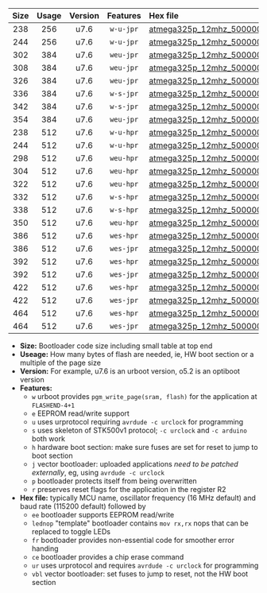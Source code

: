 |Size|Usage|Version|Features|Hex file|
|:-:|:-:|:-:|:-:|:--|
|238|256|u7.6|`w-u-jpr`|[atmega325p_12mhz_500000bps_ur_vbl.hex](https://raw.githubusercontent.com/stefanrueger/urboot/main//atmega325p_12mhz_500000bps_ur_vbl.hex)|
|244|256|u7.6|`w-u-jpr`|[atmega325p_12mhz_500000bps_lednop_ur_vbl.hex](https://raw.githubusercontent.com/stefanrueger/urboot/main//atmega325p_12mhz_500000bps_lednop_ur_vbl.hex)|
|302|384|u7.6|`weu-jpr`|[atmega325p_12mhz_500000bps_ee_ur_vbl.hex](https://raw.githubusercontent.com/stefanrueger/urboot/main//atmega325p_12mhz_500000bps_ee_ur_vbl.hex)|
|308|384|u7.6|`weu-jpr`|[atmega325p_12mhz_500000bps_ee_lednop_ur_vbl.hex](https://raw.githubusercontent.com/stefanrueger/urboot/main//atmega325p_12mhz_500000bps_ee_lednop_ur_vbl.hex)|
|326|384|u7.6|`weu-jpr`|[atmega325p_12mhz_500000bps_ee_lednop_fr_ur_vbl.hex](https://raw.githubusercontent.com/stefanrueger/urboot/main//atmega325p_12mhz_500000bps_ee_lednop_fr_ur_vbl.hex)|
|336|384|u7.6|`w-s-jpr`|[atmega325p_12mhz_500000bps_vbl.hex](https://raw.githubusercontent.com/stefanrueger/urboot/main//atmega325p_12mhz_500000bps_vbl.hex)|
|342|384|u7.6|`w-s-jpr`|[atmega325p_12mhz_500000bps_lednop_vbl.hex](https://raw.githubusercontent.com/stefanrueger/urboot/main//atmega325p_12mhz_500000bps_lednop_vbl.hex)|
|354|384|u7.6|`weu-jpr`|[atmega325p_12mhz_500000bps_ee_lednop_fr_ce_ur_vbl.hex](https://raw.githubusercontent.com/stefanrueger/urboot/main//atmega325p_12mhz_500000bps_ee_lednop_fr_ce_ur_vbl.hex)|
|238|512|u7.6|`w-u-hpr`|[atmega325p_12mhz_500000bps_ur.hex](https://raw.githubusercontent.com/stefanrueger/urboot/main//atmega325p_12mhz_500000bps_ur.hex)|
|244|512|u7.6|`w-u-hpr`|[atmega325p_12mhz_500000bps_lednop_ur.hex](https://raw.githubusercontent.com/stefanrueger/urboot/main//atmega325p_12mhz_500000bps_lednop_ur.hex)|
|298|512|u7.6|`weu-hpr`|[atmega325p_12mhz_500000bps_ee_ur.hex](https://raw.githubusercontent.com/stefanrueger/urboot/main//atmega325p_12mhz_500000bps_ee_ur.hex)|
|304|512|u7.6|`weu-hpr`|[atmega325p_12mhz_500000bps_ee_lednop_ur.hex](https://raw.githubusercontent.com/stefanrueger/urboot/main//atmega325p_12mhz_500000bps_ee_lednop_ur.hex)|
|322|512|u7.6|`weu-hpr`|[atmega325p_12mhz_500000bps_ee_lednop_fr_ur.hex](https://raw.githubusercontent.com/stefanrueger/urboot/main//atmega325p_12mhz_500000bps_ee_lednop_fr_ur.hex)|
|332|512|u7.6|`w-s-hpr`|[atmega325p_12mhz_500000bps.hex](https://raw.githubusercontent.com/stefanrueger/urboot/main//atmega325p_12mhz_500000bps.hex)|
|338|512|u7.6|`w-s-hpr`|[atmega325p_12mhz_500000bps_lednop.hex](https://raw.githubusercontent.com/stefanrueger/urboot/main//atmega325p_12mhz_500000bps_lednop.hex)|
|350|512|u7.6|`weu-hpr`|[atmega325p_12mhz_500000bps_ee_lednop_fr_ce_ur.hex](https://raw.githubusercontent.com/stefanrueger/urboot/main//atmega325p_12mhz_500000bps_ee_lednop_fr_ce_ur.hex)|
|386|512|u7.6|`wes-hpr`|[atmega325p_12mhz_500000bps_ee.hex](https://raw.githubusercontent.com/stefanrueger/urboot/main//atmega325p_12mhz_500000bps_ee.hex)|
|386|512|u7.6|`wes-jpr`|[atmega325p_12mhz_500000bps_ee_vbl.hex](https://raw.githubusercontent.com/stefanrueger/urboot/main//atmega325p_12mhz_500000bps_ee_vbl.hex)|
|392|512|u7.6|`wes-hpr`|[atmega325p_12mhz_500000bps_ee_lednop.hex](https://raw.githubusercontent.com/stefanrueger/urboot/main//atmega325p_12mhz_500000bps_ee_lednop.hex)|
|392|512|u7.6|`wes-jpr`|[atmega325p_12mhz_500000bps_ee_lednop_vbl.hex](https://raw.githubusercontent.com/stefanrueger/urboot/main//atmega325p_12mhz_500000bps_ee_lednop_vbl.hex)|
|422|512|u7.6|`wes-hpr`|[atmega325p_12mhz_500000bps_ee_lednop_fr.hex](https://raw.githubusercontent.com/stefanrueger/urboot/main//atmega325p_12mhz_500000bps_ee_lednop_fr.hex)|
|422|512|u7.6|`wes-jpr`|[atmega325p_12mhz_500000bps_ee_lednop_fr_vbl.hex](https://raw.githubusercontent.com/stefanrueger/urboot/main//atmega325p_12mhz_500000bps_ee_lednop_fr_vbl.hex)|
|464|512|u7.6|`wes-hpr`|[atmega325p_12mhz_500000bps_ee_lednop_fr_ce.hex](https://raw.githubusercontent.com/stefanrueger/urboot/main//atmega325p_12mhz_500000bps_ee_lednop_fr_ce.hex)|
|464|512|u7.6|`wes-jpr`|[atmega325p_12mhz_500000bps_ee_lednop_fr_ce_vbl.hex](https://raw.githubusercontent.com/stefanrueger/urboot/main//atmega325p_12mhz_500000bps_ee_lednop_fr_ce_vbl.hex)|

- **Size:** Bootloader code size including small table at top end
- **Useage:** How many bytes of flash are needed, ie, HW boot section or a multiple of the page size
- **Version:** For example, u7.6 is an urboot version, o5.2 is an optiboot version
- **Features:**
  + `w` urboot provides `pgm_write_page(sram, flash)` for the application at `FLASHEND-4+1`
  + `e` EEPROM read/write support
  + `u` uses urprotocol requiring `avrdude -c urclock` for programming
  + `s` uses skeleton of STK500v1 protocol; `-c urclock` and `-c arduino` both work
  + `h` hardware boot section: make sure fuses are set for reset to jump to boot section
  + `j` vector bootloader: uploaded applications *need to be patched externally*, eg, using `avrdude -c urclock`
  + `p` bootloader protects itself from being overwritten
  + `r` preserves reset flags for the application in the register R2
- **Hex file:** typically MCU name, oscillator frequency (16 MHz default) and baud rate (115200 default) followed by
  + `ee` bootloader supports EEPROM read/write
  + `lednop` "template" bootloader contains `mov rx,rx` nops that can be replaced to toggle LEDs
  + `fr` bootloader provides non-essential code for smoother error handing
  + `ce` bootloader provides a chip erase command
  + `ur` uses urprotocol and requires `avrdude -c urclock` for programming
  + `vbl` vector bootloader: set fuses to jump to reset, not the HW boot section
